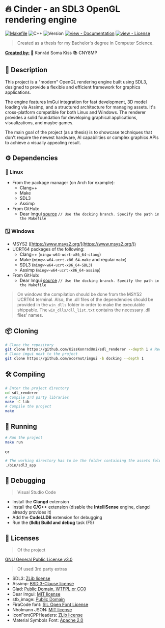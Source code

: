 # 🔥 Cinder - an SDL3 OpenGL rendering engine

[![Makefile](https://img.shields.io/badge/Makefile-red?style=for-the-badge)](./makefile) ![C++](https://img.shields.io/badge/c++-%2300599C.svg?style=for-the-badge&logo=c%2B%2B&logoColor=white) ![Version](https://img.shields.io/badge/version-0.1.0-blue?style=for-the-badge) [![view - Documentation](https://img.shields.io/badge/view-Documentation-blue?style=for-the-badge)](./docs/Cinder.md "Go to project documentation") [![view - License](https://img.shields.io/badge/view-License-green?style=for-the-badge)](./LICENSE.md "Go to project license")

> Created as a thesis for my Bachelor's degree in Computer Science.

<ins>**Created by:**</ins>
👤 Konrád Soma Kiss
📚 CNY8MP

## 📕 Description

This project is a "modern" OpenGL rendering engine built using SDL3, designed to provide a flexible and efficient framework for graphics applications.

The engine features ImGui integration for fast development, 3D model loading via Assimp, and a structured architecture for managing assets. It's cross-platform compatible for both Linux and Windows. The renderer provides a solid foundation for developing graphical applications, visualizations, and maybe games.

The main goal of the project (as a thesis) is to showcase techniques that don't require the newest hardware, AI capabilities or complex graphics APIs to achieve a visually appealing result.

## ⚙️ Dependencies

### 🐧 Linux

- From the package manager (on Arch for example):
  - Clang++
  - Make
  - SDL3
  - Assimp
- From GitHub:
  - Dear Imgui [source](https://github.com/ocornut/imgui) `// Use the docking branch. Specify the path in the Makefile`

### 🪟 Windows

- MSYS2 ([https://www.msys2.org/](https://www.msys2.org/))
- UCRT64 packages of the following:
  - Clang++ (`mingw-w64-ucrt-x86_64-clang`)
  - Make (`mingw-w64-ucrt-x86_64-make` and regular `make`)
  - SDL3 (`mingw-w64-ucrt-x86_64-SDL3`)
  - Assimp (`mingw-w64-ucrt-x86_64-assimp`)
- From GitHub:
  - Dear Imgui [source](https://github.com/ocornut/imgui) `// Use the docking branch. Specify the path in the Makefile`

> On windows the compilation should be done from the MSYS2 UCRT64 terminal. Also, the .dll files of the dependencies should be provided in the `win_dlls` folder in order to make the executable shippable. The `win_dlls/dll_list.txt` contains the necessary .dll files' names.

## 📦 Cloning

```sh
# Clone the repository
git clone https://github.com/KissKonradUni/sdl_renderer --depth 1 # Recommended, the repository is quite large
# Clone imgui next to the project
git clone https://github.com/ocornut/imgui -b docking --depth 1
```

## 🛠️ Compiling

```sh
# Enter the project directory
cd sdl_renderer
# Compile 3rd party libraries
make -C lib
# Compile the project
make
```

## 🏃 Running

```sh
# Run the project
make run
```

or

``` sh
# The working directory has to be the folder containing the assets folder
./bin/sdl3_app
```

## 🐞 Debugging

> Visual Studio Code

- Install the **Clangd** extension
- Install the **C/C++** extension (disable the **IntelliSense** engine, clangd already provides it)
- Add the **CodeLLDB** extension for debugging
- Run the **(lldb) Build and debug** task (F5)

## 📜 Licenses

> Of the project

[GNU General Public License v3.0](./LICENSE.md)

> Of used 3rd party extras

- SDL3: [ZLib license](https://www.libsdl.org/license.php)
- Assimp: [BSD 3-Clause license](https://github.com/assimp/assimp/blob/master/LICENSE)
- Glad: [Public Domain, WTFPL or CC0](https://github.com/Dav1dde/glad)
- Dear Imgui: [MIT license](https://github.com/ocornut/imgui?tab=MIT-1-ov-file)
- stb_image: [Public Domain](https://github.com/nothings/stb/tree/master?tab=License-1-ov-file)
- FiraCode font: [SIL Open Font License](https://github.com/tonsky/FiraCode?tab=OFL-1.1-1-ov-file)
- Nholmann JSON: [MIT license](https://github.com/nlohmann/json?tab=MIT-1-ov-file)
- IconFontCPPHeaders: [ZLib license](https://github.com/juliettef/IconFontCppHeaders?tab=Zlib-1-ov-file)
- Material Symbols Font: [Apache 2.0](https://developers.google.com/fonts/docs/material_symbols#licensing)
